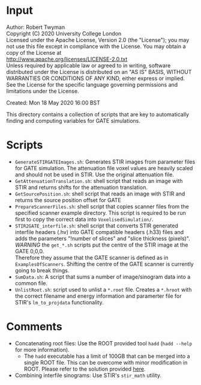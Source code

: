 # Input

Author: Robert Twyman<br />
Copyright (C) 2020 University College London<br />
Licensed under the Apache License, Version 2.0 (the "License");
you may not use this file except in compliance with the License.
You may obtain a copy of the License at
<br />
http://www.apache.org/licenses/LICENSE-2.0.txt
<br />
Unless required by applicable law or agreed to in writing, software
distributed under the License is distributed on an "AS IS" BASIS,
WITHOUT WARRANTIES OR CONDITIONS OF ANY KIND, either express or implied.
See the License for the specific language governing permissions and
limitations under the License.

Created:  Mon 18 May 2020 16:00 BST

This directory contains a collection of scripts that are key to automatically finding and computing variables for GATE simulations.

Scripts
=======
* `GenerateSTIRGATEImages.sh`: Generates STIR images from parameter files for GATE simulation. The attenuation file voxel values are heavily scaled and should not be used in STIR. Use the original attenuation file.
* `GetAttenuationTranslation.sh`: shell script that reads an image with STIR and returns shifts for the attenuation translation.
* `GetSourcePosition.sh`: shell script that reads an image with STIR and returns the source position offset for GATE
* `PrepareScannerFiles.sh`: shell script that copies scanner files from the specified scanner example directory. This script is required to be run first to copy the correct data into `VoxelisedSimulation/`.
* `STIR2GATE_interfile.sh`: shell script that converts STIR generated interfile headers (.hv) into GATE compatible headers (.h33) files and adds the parameters "!number of slices" and "slice thickness (pixels)".
*WARNING* the `get_*.sh` scripts put the centre of the STIR image at the GATE 0,0,0.  
Therefore they assume that the GATE scanner is defined as in `ExamplesOfScanners`. Shifting the centre of the GATE scanner is currently going to break things.
* `SumData.sh`: A script that sums a number of image/sinogram data into a common file.
* `UnlistRoot.sh`: script used to unlist a `*.root` file. Creates a `*.hroot` with the correct filename and energy information and paramerter file for STIR's `lm_to_projdata` functionality. 

Comments
=======
* Concatenating root files: Use the ROOT provided tool `hadd` (`hadd --help` for more information).
  * The `hadd` executable has a limit of 100GB that can be merged into a single ROOT file. This can be overcome with minor modification in ROOT. Please refer to the solution provided [here](https://root-forum.cern.ch/t/root-6-04-14-hadd-100gb-and-rootlogon/24581).
* Combining interfile sinograms: Use STIR's `stir_math` utility.

